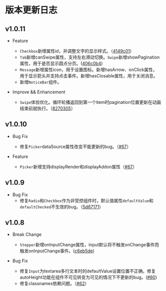 # 版本更新日志  

## v1.0.11
- Feature
    - `Checkbox`新增属性id，并调整文字的显示样式。（[4149c01](https://github.com/ZhonganTechENG/zarm/commit/b7135ade392d6edfeb70f90b42ee056d0d969dde)）
    - `Tab`新增canSwipe属性，支持左右滑动切换。`Swipe`新增showPagination属性，用于是否显示圆点分页。([406c0b4](https://github.com/ZhonganTechENG/zarm/commit/168ea1944917211614603f0691b5f79337b8ad17))
    - `Message`新增属性icon，用于设置图标。新增hasArrow、onClick属性，用于显示箭头并支持点击事件。新增hasClosable属性，用于关闭消息。
    - 新增`NoticeBar`组件。

-  Improve && Enhancement
    - `Swipe`体验优化。循环轮播返回到第一个item时pagination位置更新在动画结束前就执行。（[8270305](https://github.com/ZhonganTechENG/zarm/commit/3d8de9671d8d633bd729d4f28ce17d1e1fd4b512)）

## v1.0.10
- Bug Fix
  - 修复`Picker`dataSource属性改变不能更新的bug。（[#67](https://github.com/ZhonganTechENG/zarm/pull/67)）

- Feature
  - `Picker`新增支持displayRender和displayAddon属性（[#67](https://github.com/ZhonganTechENG/zarm/pull/67)）

## v1.0.9
- Bug Fix
  - 修复`Radio`和`Checkbox`作为非受控组件时，默认值属性`defaultValue`和`defaultChecked`不生效的bug。（[5d67171](https://github.com/ZhonganTechENG/zarm/commit/02cf971669be6226fb7e148b13512fdc56832d78)）

## v1.0.8 
- Break Change
  - `Stepper`新增onInputChange属性，input默认将不触发onChange事件而触发onInputChange事件。([c6eb5de](https://github.com/ZhonganTechENG/zarm/commit/c6eb5de9a235942b612d3ea1abd90b62e41bbecf))

- Bug Fix
	- 修复`Input`为textarea多行文本时的defaultValue设置位置不正确。修复autoHeight功能在组件不可见转变为可见的情况下不更新的bug。([#60](https://github.com/ZhonganTechENG/zarm/pull/60))
  - 修复classnames依赖问题。（[#62](https://github.com/ZhonganTechENG/zarm/pull/62)）


